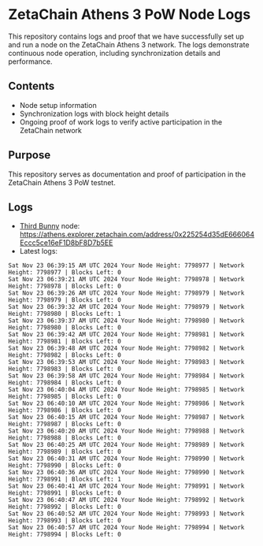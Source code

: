 # ZetaChain Athens 3 PoW Node Logs
This repository contains logs and proof that we have successfully set up and run a node on the ZetaChain Athens 3 network. The logs demonstrate continuous node operation, including synchronization details and performance.

## Contents
- Node setup information
- Synchronization logs with block height details
- Ongoing proof of work logs to verify active participation in the ZetaChain network

## Purpose
This repository serves as documentation and proof of participation in the ZetaChain Athens 3 PoW testnet.

## Logs

- [Third Bunny](https://thirdbunny.xyz/) node: https://athens.explorer.zetachain.com/address/0x225254d35dE666064Eccc5ce16eF1D8bF8D7b5EE
- Latest logs:
```
Sat Nov 23 06:39:15 AM UTC 2024 Your Node Height: 7798977 | Network Height: 7798977 | Blocks Left: 0
Sat Nov 23 06:39:21 AM UTC 2024 Your Node Height: 7798978 | Network Height: 7798978 | Blocks Left: 0
Sat Nov 23 06:39:26 AM UTC 2024 Your Node Height: 7798979 | Network Height: 7798979 | Blocks Left: 0
Sat Nov 23 06:39:32 AM UTC 2024 Your Node Height: 7798979 | Network Height: 7798980 | Blocks Left: 1
Sat Nov 23 06:39:37 AM UTC 2024 Your Node Height: 7798980 | Network Height: 7798980 | Blocks Left: 0
Sat Nov 23 06:39:42 AM UTC 2024 Your Node Height: 7798981 | Network Height: 7798981 | Blocks Left: 0
Sat Nov 23 06:39:48 AM UTC 2024 Your Node Height: 7798982 | Network Height: 7798982 | Blocks Left: 0
Sat Nov 23 06:39:53 AM UTC 2024 Your Node Height: 7798983 | Network Height: 7798983 | Blocks Left: 0
Sat Nov 23 06:39:58 AM UTC 2024 Your Node Height: 7798984 | Network Height: 7798984 | Blocks Left: 0
Sat Nov 23 06:40:04 AM UTC 2024 Your Node Height: 7798985 | Network Height: 7798985 | Blocks Left: 0
Sat Nov 23 06:40:10 AM UTC 2024 Your Node Height: 7798986 | Network Height: 7798986 | Blocks Left: 0
Sat Nov 23 06:40:15 AM UTC 2024 Your Node Height: 7798987 | Network Height: 7798987 | Blocks Left: 0
Sat Nov 23 06:40:20 AM UTC 2024 Your Node Height: 7798988 | Network Height: 7798988 | Blocks Left: 0
Sat Nov 23 06:40:25 AM UTC 2024 Your Node Height: 7798989 | Network Height: 7798989 | Blocks Left: 0
Sat Nov 23 06:40:31 AM UTC 2024 Your Node Height: 7798990 | Network Height: 7798990 | Blocks Left: 0
Sat Nov 23 06:40:36 AM UTC 2024 Your Node Height: 7798990 | Network Height: 7798991 | Blocks Left: 1
Sat Nov 23 06:40:41 AM UTC 2024 Your Node Height: 7798991 | Network Height: 7798991 | Blocks Left: 0
Sat Nov 23 06:40:47 AM UTC 2024 Your Node Height: 7798992 | Network Height: 7798992 | Blocks Left: 0
Sat Nov 23 06:40:52 AM UTC 2024 Your Node Height: 7798993 | Network Height: 7798993 | Blocks Left: 0
Sat Nov 23 06:40:57 AM UTC 2024 Your Node Height: 7798994 | Network Height: 7798994 | Blocks Left: 0
```
